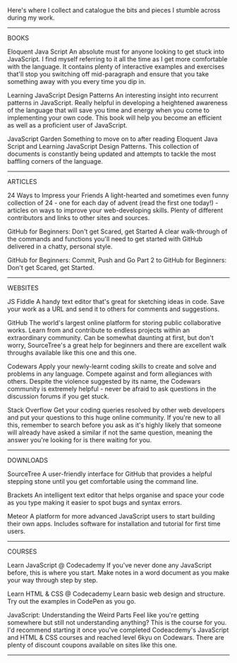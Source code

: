 Here's where I collect and catalogue the bits and pieces I stumble across during my work.

_____________________________________________


BOOKS

Eloquent Java Script
An absolute must for anyone looking to get stuck into JavaScript. I find myself referring to it all the time as I get more comfortable with the language. It contains plenty of interactive examples and exercises that'll stop you switching off mid-paragraph and ensure that you take something away with you every time you dip in.

Learning JavaScript Design Patterns
An interesting insight into recurrent patterns in JavaScript. Really helpful in developing a heightened awareness of the language that will save you time and energy when you come to implementing your own code. This book will help you become an efficient as well as a proficient user of JavaScript.

JavaScript Garden
Something to move on to after reading Eloquent Java Script and Learning JavaScript Design Patterns. This collection of documents is constantly being updated and attempts to tackle the most baffling corners of the language.

_____________________________________________


ARTICLES

24 Ways to Impress your Friends
A light-hearted and sometimes even funny collection of 24 - one for each day of advent (read the first one today!) - articles on ways to improve your web-developing skills. Plenty of different contributors and links to other sites and sources.

GitHub for Beginners: Don't get Scared, get Started
A clear walk-through of the commands and functions you'll need to get started with GitHub delivered in a chatty, personal style.

GitHub for Beginners: Commit, Push and Go
Part 2 to GitHub for Beginners: Don't get Scared, get Started.

_____________________________________________


WEBSITES

JS Fiddle
A handy text editor that's great for sketching ideas in code. Save your work as a URL and send it to others for comments and suggestions.

GitHub
The world's largest online platform for storing public collaborative works. Learn from and contribute to endless projects within an extraordinary community. Can be somewhat daunting at first, but don't worry, SourceTree's a great help for beginners and there are excellent walk throughs available like this one and this one.

Codewars
Apply your newly-learnt coding skills to create and solve and problems in any language. Compete against and form allegiances with others. Despite the violence suggested by its name, the Codewars community is extremely helpful - never be afraid to ask questions in the discussion forums if you get stuck.

Stack Overflow
Get your coding queries resolved by other web developers and put your questions to this huge online community. If you're new to all this, remember to search before you ask as it's highly likely that someone will already have asked a similar if not the same question, meaning the answer you're looking for is there waiting for you.

_____________________________________________


DOWNLOADS

SourceTree
A user-friendly interface for GitHub that provides a helpful stepping stone until you get comfortable using the command line.

Brackets
An intelligent text editor that helps organise and space your code as you type making it easier to spot bugs and syntax errors.

Meteor
A platform for more advanced JavaScript users to start building their own apps. Includes software for installation and tutorial for first time users.

_____________________________________________


COURSES

Learn JavaScript @ Codecademy
If you've never done any JavaScript before, this is where you start. Make notes in a word document as you make your way through step by step.

Learn HTML & CSS @ Codecademy
Learn basic web design and structure. Try out the examples in CodePen as you go.

JavaScript: Understanding the Weird Parts
Feel like you're getting somewhere but still not understanding anything? This is the course for you. I'd recommend starting it once you've completed Codeacdemy's JavaScript and HTML & CSS courses and reached level 6kyu on Codewars. There are plenty of discount coupons available on sites like this one.

_____________________________________________
